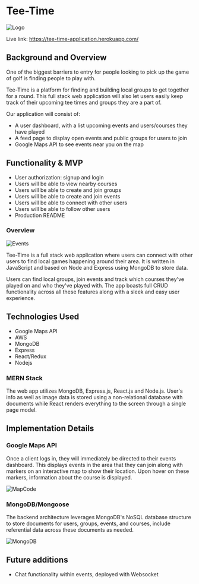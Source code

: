 # Tee-Time

![Logo](logo.png)

Live link: https://tee-time-application.herokuapp.com/

## Background and Overview 
One of the biggest barriers to entry for people looking to pick up the game of golf is finding people to play with.

Tee-Time is a platform for finding and building local groups to get together for a round. This full stack web application will also let users easily keep track of their upcoming tee times and groups they are a part of.

Our application will consist of:
* A user dashboard, with a list upcoming events and users/courses they have played
* A feed page to display open events and public groups for users to join
* Google Maps API to see events near you on the map

## Functionality & MVP 
* User authorization: signup and login 
* Users will be able to view nearby courses 
* Users will be able to create and join groups 
* Users will be able to create and join events 
* Users will be able to connect with other users
* Users will be able to follow other users 
* Production README 

### Overview

![Events](events.png)

Tee-Time is a full stack web application where users can connect with other users to find local games happening around their area. It is written in JavaScript and based on Node and Express using MongoDB to store data. 

Users can find local groups, join events and track which courses they've played on and who they've played with. The app boasts full CRUD functionality across all these features along with a sleek and easy user experience.

## Technologies Used
* Google Maps API 
* AWS 
* MongoDB
* Express 
* React/Redux 
* Nodejs

### MERN Stack

The web app utilizes MongoDB, Express.js, React.js and Node.js. User's info as well as image data is stored using a non-relational database with documents while React renders everything to the screen through a single page model.

## Implementation Details

### Google Maps API

Once a client logs in, they will immediately be directed to their events dashboard. This displays events in the area that they can join along with markers on an interactive map to show their location. Upon hover on these markers, information about the course is displayed.

![MapCode](map_code.png)

### MongoDB/Mongoose

The backend architecture leverages MongoDB's NoSQL database structure to store documents for users, groups, events, and courses, include referential data across these documents as needed.

![MongoDB](mongo.png)

## Future additions

* Chat functionality within events, deployed with Websocket

